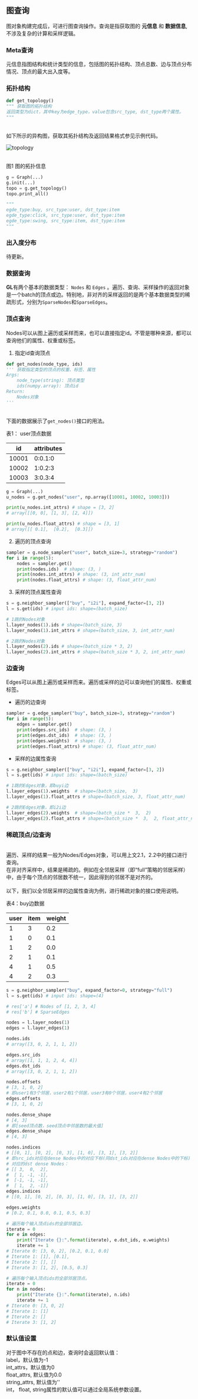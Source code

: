 ## 图查询

图对象构建完成后，可进行图查询操作。查询是指获取图的 **元信息** 和 **数据信息**, 不涉及复杂的计算和采样逻辑。<br />

<a name="WREbw"></a>
### Meta查询

元信息指图结构和统计类型的信息，包括图的拓扑结构、顶点总数、边与顶点分布情况、顶点的最大出入度等。<br />

<a name="EyXMf"></a>
### 拓扑结构 <br />

```python
def get_topology()
""" 获取图的拓扑结构
返回类型为dict，其中key为edge_type，value包含src_type, dst_type两个属性。
"""
```

<br />如下所示的异构图，获取其拓扑结构及返回结果格式参见示例代码。

![topology](../../images//topology.png)

<br /> 图1 图的拓扑信息 </div>

```python
g = Graph(...)
g.init(...)
topo = g.get_topology()
topo.print_all()

"""
egde_type:buy, src_type:user, dst_type:item
egde_type:click, src_type:user, dst_type:item
egde_type:swing, src_type:item, dst_type:item
"""
```


<a name="laOmB"></a>
### 出入度分布
待更新。<br />

<a name="FPU74"></a>
### 数据查询

**GL**有两个基本的数据类型： `Nodes` 和 `Edges` 。遍历、查询、采样操作的返回对象是一个batch的顶点或边。特别地，非对齐的采样返回的是两个基本数据类型的稀疏形式，分别为`SparseNodes`和`SparseEdges`。<br />

### 顶点查询

Nodes可以从图上遍历或采样而来，也可以直接指定id。不管是哪种来源，都可以查询他们的属性、权重或标签。<br />

1. 指定id查询顶点<br />

```python
def get_nodes(node_type, ids)
''' 获取指定类型的顶点的权重、标签、属性
Args:
    node_type(string): 顶点类型
    ids(numpy.array): 顶点id
Return:
    Nodes对象
'''
```

<br />下面的数据展示了`get_nodes()`接口的用法。

表1： user顶点数据

| id | attributes |
| --- | --- |
| 10001 | 0:0.1:0 |
| 10002 | 1:0.2:3 |
| 10003 | 3:0.3:4 |

```python
g = Graph(...)
u_nodes = g.get_nodes("user", np.array([10001, 10002, 10003]))

print(u_nodes.int_attrs) # shape = [3, 2]
# array([[0, 0], [1, 3], [2, 4]])

print(u_nodes.float_attrs) # shape = [3, 1]
# array([[ 0.1],  [0.2],  [0.3]])
```

2. 遍历的顶点查询 <br />

```python
sampler = g.node_sampler("user", batch_size=3, strategy="random")
for i in range(5):
    nodes = sampler.get()
    print(nodes.ids)  # shape: (3, )
    print(nodes.int_attrs) # shape: (3, int_attr_num)
    print(nodes.float_attrs) # shape: (3, float_attr_num)

```

3. 采样的顶点属性查询<br />

```python
s = g.neighbor_sampler(["buy", "i2i"], expand_factor=[3, 2])
l = s.get(ids) # input ids: shape=(batch_size)

# 1跳的Nodes对象
l.layer_nodes(1).ids # shape=(batch_size, 3)
l.layer_nodes(1).int_attrs # shape=(batch_size, 3, int_attr_num)

# 2跳的Nodes对象
l.layer_nodes(2).ids # shape=(batch_size * 3, 2)
l.layer_nodes(2).int_attrs # shape=(batch_size * 3, 2, int_attr_num)
```

<a name="q3IOm"></a>
### 边查询<br />

Edges可以从图上遍历或采样而来。遍历或采样的边可以查询他们的属性、权重或标签。
<br />

- 遍历的边查询<br />

```python
sampler = g.edge_sampler("buy", batch_size=3, strategy="random")
for i in range(5):
    edges = sampler.get()
    print(edges.src_ids)  # shape: (3, )
    print(edges.dst_ids)  # shape: (3, )
    print(edges.weights)  # shape: (3, )
    print(edges.float_attrs) # shape: (3, float_attr_num)
```

- 采样的边属性查询 <br />

```python
s = g.neighbor_sampler(["buy", "i2i"], expand_factor=[3, 2])
l = s.get(ids) # input ids: shape=(batch_size)

# 1跳的Edges对象，即buyi边
l.layer_edges(1).weights  # shape=(batch_size,  3)
l.layer_edges(1).float_attrs # shape=(batch_size, 3, float_attr_num)

# 2跳的Edges对象，即i2i边
l.layer_edges(2).weights  # shape=(batch_size *  3,  2)
l.layer_edges(2).float_attrs # shape=(batch_size *  3,  2, float_attr_num)
```

<a name="rogkI"></a>
### 稀疏顶点/边查询<br />

<br />
遍历、采样的结果一般为Nodes/Edges对象，可以用上文2.1，2.2中的接口进行查询。<br />在非对齐采样中，结果是稀疏的。例如在全邻居采样（即“full”策略的邻居采样）中，由于每个顶点的邻居数不统一，因此得到的邻居不是对齐的。<br />
<br />以下，我们以全邻居采样的边属性查询为例，进行稀疏对象的接口使用说明。<br />

表4：buy边数据<br />

| user | item | weight |
| --- | --- | --- |
| 1 | 3 | 0.2 |
| 1 | 0 | 0.1 |
| 1 | 2 | 0.0 |
| 2 | 1 | 0.1 |
| 4 | 1 | 0.5 |
| 4 | 2 | 0.3 |


```python
s = g.neighbor_sampler("buy", expand_factor=0, strategy="full")
l = s.get(ids) # input ids: shape=(4)

# res['a'] # Nodes of [1, 2, 3, 4]
# res['b'] # SparseEdges

nodes = l.layer_nodes(1)
edges = l.layer_edges(1)

nodes.ids 
# array([3, 0, 2, 1, 1, 2])

edges.src_ids 
# array([1, 1, 1, 2, 4, 4])
edges.dst_ids
# array([3, 0, 2, 1, 1, 2])

nodes.offsets 
# [3, 1, 0, 2] 
# 即user1有3个邻居，user2有1个邻居，user3有0个邻居，user4有2个邻居
edges.offsets 
# [3, 1, 0, 2]

nodes.dense_shape
# [4, 3]
# 即[seed顶点数，seed顶点中邻居数的最大值]
edges.dense_shape
# [4, 3]

nodes.indices
# [[0, 1], [0, 2], [0, 3], [1, 0], [3, 1], [3, 2]]
# 即src_ids对应在dense Nodes中的对应下标(同dst_ids对应在dense Nodes中的下标)
# 对应的dst dense Nodes：
# [[ 3,  0,  2],
#  [ 1, -1, -1],
#  [-1, -1, -1],
#  [ 1,  2, -1]]
edges.indices
# [[0, 1], [0, 2], [0, 3], [1, 0], [3, 1], [3, 2]]

edges.weights
# [0.2, 0.1, 0.0, 0.1, 0.5, 0.3]

# 遍历每个输入顶点ids的全部邻居边。
iterate = 0
for e in edges:
    print("Iterate {}:".format(iterate), e.dst_ids, e.weights)
    iterate += 1
# Iterate 0: [3, 0, 2], [0.2, 0.1, 0.0]
# Iterate 1: [1], [0.1],
# Iterate 2: [], []
# Iterate 3: [1, 2], [0.5, 0.3]

# 遍历每个输入顶点ids的全部邻居顶点。
iterate = 0
for n in nodes:
    print("Iterate {}:".format(iterate), n.ids)
    iterate += 1
# Iterate 0: [3, 0, 2]
# Iterate 1: [1]
# Iterate 2: []
# Iterate 3: [1, 2]
```

### 默认值设置

对于图中不存在的点和边，查询时会返回默认值：<br />
label，默认值为-1<br />
int_attrs，默认值为0<br />
float_attrs, 默认值为0.0<br />
string_attrs, 默认值为''<br />
int， float, string属性的默认值可以通过全局系统参数设置。<br />
